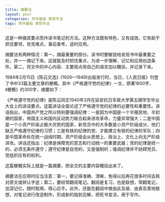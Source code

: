 ```yaml
---
title: 摘要法
layout: post
categories: 写作基础 表现手法
tags: 写作基础 表现手法
---
```


这是一种摘其要点而作读书笔记的方法。这种方法既有特色，又有成效。它有助于抓住要领，攻克难点，事后查考，适时应用。

摘要法有两种情况：第一，摘最重要的部分。读书时要敏锐地发现书中最重要之处，并一一摘记下来。这就能及时抓住重点，为进一步理解、记忆和应用创造条件。第二，将文中的中心内容、主要观点用自己的语言加以概括，并记录下来。

1984年2月15日《陈云文选》(1926—1949)出版发行时，当日，《人民日报》刊登了书中33篇主要文章的梗概。其中《严格遵守党的纪律》一文，原著1600字，《梗概》约300字，摘要如下：

《严格遵守党的纪律》是陈云同志1940年3月在延安抗日军政大学第五期学生毕业大会上的讲话要点。这篇讲话全面论述了严格遵守党的纪律的必要性和重要性。讲话指出，中国共产党之所以特别要强调纪律：一是因为中国是一个半殖民地、半封建的国家，帝国主义和国内反动势力联合起来进攻革命，力量异常强大；二是中国是一个小资产阶级占极大优势的国家，新党员中的大多数是小资产阶级成分，他们缺乏严格遵守纪律的习惯；三是有铁的纪律的党、才能建立有铁的纪律的军队；四是中国革命处在统一战线时期，资产阶级会从思想上、政治上、文化上向无产阶级进攻。讲话还指出：纪律是保障党的意志和行动统一的重要武器；党的纪律是统一的，必须无条件遵守；遵守纪律是自觉的，又是强制的；强调纪律并不妨碍党员、党组织应有的权利。

这篇梗概实际上就是一篇摘要，把全文的主要内容概括出来了。

摘要法在应用时应当注意：第一，要记得准确、清晰，免得以后再花很多时间去核对原文或辨认字迹；第二，要经常翻阅笔记。翻阅是复习，也是联想，常翻笔记，加深记忆，随时取用，得心应手。此外，还能在翻阅中做由此及彼、由表及里地联想，对笔记进行改造制作，形成新的独到见解，把死书变活，用于写作。 
